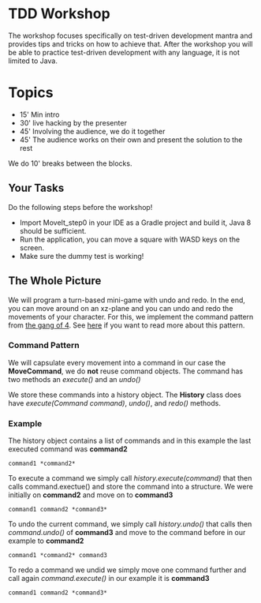 # TDD Workshop
The workshop focuses specifically on test-driven development mantra and provides tips and tricks on how to achieve that. After the workshop you will be able to practice test-driven development with any language, it is not limited to Java.

# Topics
* 15' Min intro
* 30' live hacking by the presenter
* 45' Involving the audience, we do it together
* 45' The audience works on their own and present the solution to the rest

We do 10' breaks between the blocks.

## Your Tasks
Do the following steps before the workshop!

* Import MoveIt_step0 in your IDE as a Gradle project and build it, Java 8 should be sufficient.
* Run the application, you can move a square with WASD keys on the screen.
* Make sure the dummy test is working!

## The Whole Picture 
We will program a turn-based mini-game with undo and redo. In the end, you can move around on an xz-plane and you can undo and redo the movements of your character.
For this, we implement the command pattern from [the gang of 4](https://en.wikipedia.org/wiki/Design_Patterns). See [here](https://gameprogrammingpatterns.com/command.html) if you want to read more about this pattern.

### Command Pattern
We will capsulate every movement into a command in our case the **MoveCommand**, we do **not** reuse command objects.
The command has two methods an *execute()* and an *undo()*

We store these commands into a history object. The **History** class does have *execute(Command command)*, *undo()*, and *redo()* methods.

### Example
The history object contains a list of commands and in this example the last executed command was **command2**
```
command1 *command2*
```

To execute a command we simply call *history.execute(command)* that then calls command.exectue() and store the command into a structure. We were initially on **command2** and move on to **command3**
```
command1 command2 *command3*
```

To undo the current command, we simply call *history.undo()* that calls then *command.undo()* of **command3** and move to the command before in our example to **command2**
```
command1 *command2* command3
```

To redo a command we undid we simply move one command further and call again *command.execute()* in our example it is **command3**
```
command1 command2 *command3*
```

